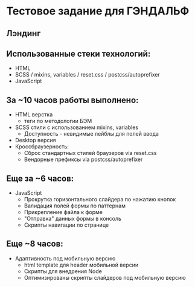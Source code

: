# Тестовое задание для ГЭНДАЛЬФ
## Лэндинг

## Использованные стеки технологий:

- HTML
- SCSS / mixins, variables / reset.css / postcss/autoprefixer
- JavaScript

## За ~10 часов работы выполнено:

- HTML верстка
  - теги по методологии БЭМ
- SCSS стили с использованием mixins, variables
  - Доступность - невидимые лейблы для полей ввода 
- Desktop версия
- Кроссбраузерность:
  - Сброс стандартных стилей браузеров via reset.css
  - Вендорные префиксы via postcss/autoprefixer

## Еще за ~6 часов:

- JavaScript
  - Прокрутка горизонтального слайдера по нажатию кнопок
  - Валидация полей формы по паттернам
  - Прикрепление файла к форме
  - "Отправка" данных формы в консоль
  - Скрипты навигации по странице 

## Еще ~8 часов:

- Адаптивность под мобильную версию
  - html template для header мобильной версии
  - Скрипты для внедрения Node
  - Оптимизированы скрипты слайдеров под мобильную версию
